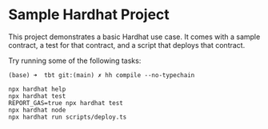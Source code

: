 # Sample Hardhat Project

This project demonstrates a basic Hardhat use case. It comes with a sample contract, a test for that contract, and a script that deploys that contract.

Try running some of the following tasks:

```shell
(base) ➜  tbt git:(main) ✗ hh compile --no-typechain

npx hardhat help
npx hardhat test
REPORT_GAS=true npx hardhat test
npx hardhat node
npx hardhat run scripts/deploy.ts
```
